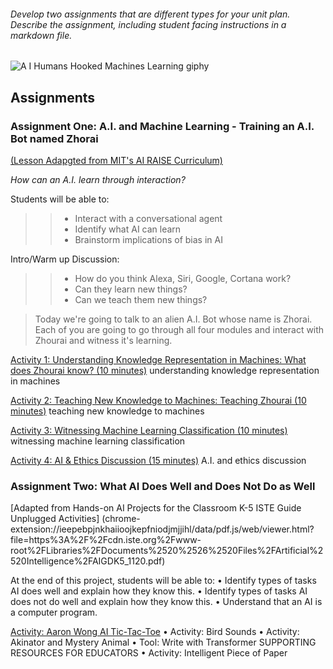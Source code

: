 
###### Develop two assignments that are different types for your unit plan. Describe the assignment, including student facing instructions in a markdown file. 
![A I Humans Hooked Machines Learning giphy](https://user-images.githubusercontent.com/17364335/196319851-ebce862f-4632-4744-9538-e42f157c8545.gif)

## Assignments 

### Assignment One: A.I. and Machine Learning - Training an A.I. Bot named Zhorai 
[(Lesson Adapgted from MIT's AI RAISE Curriculum)](https://raise.mit.edu/resources.html)

*How can an A.I. learn through interaction?*

Students will be able to:
>> - Interact with a conversational agent
>> - Identify what AI can learn
>> - Brainstorm implications of bias in AI

Intro/Warm up Discussion: 
>> - How do you think Alexa, Siri, Google, Cortana work? 
>> - Can they learn new things? 
>> - Can we teach them new things? 

>Today we're going to talk to an alien A.I. Bot whose name is Zhorai. Each of you are going to go through all four modules and interact with Zhourai and witness it's learning.

[Activity 1: Understanding Knowledge Representation in Machines: What does Zhourai know? (10 minutes)](https://zhorai.readyai.org/intro)
understanding knowledge representation in machines

[Activity 2: Teaching New Knowledge to Machines: Teaching Zhourai (10 minutes)](https://zhorai.readyai.org/activity-2)
teaching new knowledge to machines

[Activity 3: Witnessing Machine Learning Classification (10 minutes)](https://zhorai.readyai.org/activity-3)
witnessing machine learning classification

[Activity 4: AI & Ethics Discussion (15 minutes)](https://zhorai.readyai.org/activity-4)
A.I. and ethics discussion

### Assignment Two: What AI Does Well and Does Not Do as Well 
[Adapted from Hands-on AI Projects for the Classroom K-5 ISTE Guide Unplugged Activities] (chrome-extension://ieepebpjnkhaiioojkepfniodjmjjihl/data/pdf.js/web/viewer.html?file=https%3A%2F%2Fcdn.iste.org%2Fwww-root%2FLibraries%2FDocuments%2520%2526%2520Files%2FArtificial%2520Intelligence%2FAIGDK5_1120.pdf)
 
 At the end of this project, students will be able to:
• Identify types of tasks AI does well and explain how they know this.
• Identify types of tasks AI does not do well and explain how they know this.
• Understand that an AI is a computer program.

 [Activity: Aaron Wong AI Tic-Tac-Toe](https://www.aaronccwong.com/tic-tac-toe)
• Activity: Bird Sounds
• Activity: Akinator and Mystery Animal
• Tool: Write with Transformer
SUPPORTING RESOURCES FOR EDUCATORS
• Activity: Intelligent Piece of Paper




